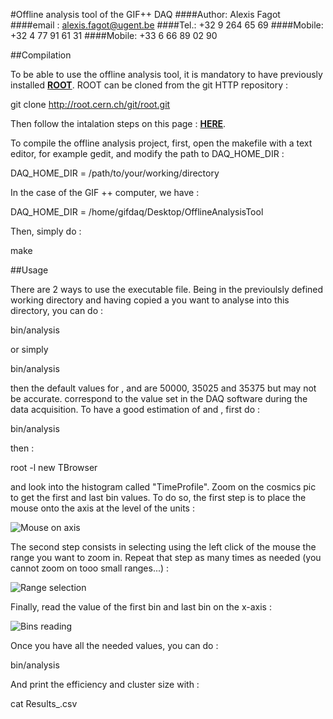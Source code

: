 #Offline analysis tool of the GIF++ DAQ
####Author: Alexis Fagot
####email : alexis.fagot@ugent.be
####Tel.: +32 9 264 65 69
####Mobile: +32 4 77 91 61 31
####Mobile: +33 6 66 89 02 90

##Compilation

To be able to use the offline analysis tool, it is mandatory to have previously installed **[ROOT](https://root.cern.ch/drupal/content/installing-root-source)**. ROOT can be cloned from the git HTTP repository :

   git clone http://root.cern.ch/git/root.git

Then follow the intalation steps on this page : **[HERE](https://root.cern.ch/drupal/content/installing-root-source)**.

To compile the offline analysis project, first, open the makefile with a text editor, for example gedit, and modify the path to DAQ_HOME_DIR :

   DAQ_HOME_DIR = /path/to/your/working/directory

In the case of the GIF ++ computer, we have :

   DAQ_HOME_DIR = /home/gifdaq/Desktop/OfflineAnalysisTool

Then, simply do :

   make

##Usage

There are 2 ways to use the executable file. Being in the previoulsly defined working directory and having copied a <datafile> you want to analyse into this directory, you can do :

   bin/analysis <datafile> <TriggerWindowWidth> <TimeEarliestSignals> <TimeLatestSignals>

or simply

   bin/analysis <datafile>

then the default values for <TriggerWindowWidth>, <TimeEarliestSignals> and <TimeLatestSignals> are 50000, 35025 and 35375 but may not be accurate. <TriggerWindowWidth> correspond to the value set in the DAQ software during the data acquisition. To have a good estimation of <TimeEarliestSignals> and <TimeLatestSignals>, first do :

   bin/analysis <datafile>

then :

   root -l
   new TBrowser

and look into the histogram called "TimeProfile". Zoom on the cosmics pic to get the first and last bin values. To do so, the first step is to place the mouse onto the axis at the level of the units :

![Mouse on axis](/alexis/img/step1.png?raw=true "Mouse on axis")

The second step consists in selecting using the left click of the mouse the range you want to zoom in. Repeat that step as many times as needed (you cannot zoom on tooo small ranges...) :

![Range selection](/alexis/img/step2.png?raw=true "Range selection")

Finally, read the value of the first bin and last bin on the x-axis :

![Bins reading](/alexis/img/step3.png?raw=true "Bins reading")

Once you have all the needed values, you can do :

   bin/analysis <datafile> <TriggerWindowWidth> <TimeEarliestSignals> <TimeLatestSignals>

And print the efficiency and cluster size with :

   cat Results_<runNumber>.csv
